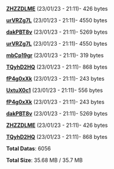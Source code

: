 [**ZHZZDLME**](/data/ZHZZDLME.txt) (23/01/23 - 21:11)- 426 bytes

[**urVRZg7L**](/data/urVRZg7L.txt) (23/01/23 - 21:11)- 4550 bytes

[**dakPBT8v**](/data/dakPBT8v.txt) (23/01/23 - 21:11)- 5269 bytes

[**urVRZg7L**](/data/urVRZg7L.txt) (23/01/23 - 21:11)- 4550 bytes

[**mbCp19gr**](/data/mbCp19gr.txt) (23/01/23 - 21:11)- 319 bytes

[**TQyhD2HQ**](/data/TQyhD2HQ.txt) (23/01/23 - 21:11)- 868 bytes

[**fP4g0xXk**](/data/fP4g0xXk.txt) (23/01/23 - 21:11)- 243 bytes

[**UxtuX0c1**](/data/UxtuX0c1.txt) (23/01/23 - 21:11)- 556 bytes

[**fP4g0xXk**](/data/fP4g0xXk.txt) (23/01/23 - 21:11)- 243 bytes

[**dakPBT8v**](/data/dakPBT8v.txt) (23/01/23 - 21:11)- 5269 bytes

[**ZHZZDLME**](/data/ZHZZDLME.txt) (23/01/23 - 21:11)- 426 bytes

[**TQyhD2HQ**](/data/TQyhD2HQ.txt) (23/01/23 - 21:11)- 868 bytes

**Total Datas**: 6056

**Total Size**: 35.68 MB / 35.7 MB